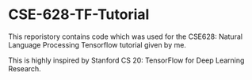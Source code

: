# CSE-628-TF-Tutorial

This reporistory contains code which was used for the CSE628: Natural Language Processing Tensorflow tutorial given by me. 

This is highly inspired by Stanford CS 20: TensorFlow for Deep Learning Research. 
